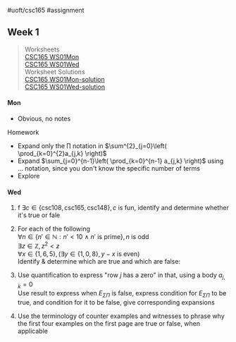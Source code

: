 #uoft/csc165 #assignment 
## Week 1
> Worksheets  
> 	[CSC165 WS01Mon](attachments/CSC165%20WS01Mon.pdf)  
> 	[CSC165 WS01Wed](attachments/CSC165%20WS01Wed.pdf)  
> Worksheet Solutions  
> 	[CSC165 WS01Mon-solution](attachments/CSC165%20WS01Mon-solution.pdf)  
> 	[CSC165 WS01Wed-solution](attachments/CSC165%20WS01Wed-solution.pdf)

#### Mon
- Obvious, no notes

Homework
- Expand only the $\prod$ notation in $\sum^{2}_{j=0}\left( \prod_{k=0}^{2}a_{j,k} \right)$
- Expand $\sum_{j=0}^{n-1}\left( \prod_{k=0}^{n-1} a_{j,k} \right)$ using $\dots$ notation, since you don't know the specific number of terms
- Explore 

#### Wed
1. f $\exists c \in \{ \text{csc108}, \text{csc165}, \text{csc148} \}, c \text{ is fun}$, identify and determine whether it's true or fale

2. For each of the following  
		$\forall n\in \{ n'\in \mathbb{N}: n'<10  \ \land \ n' \text{ is prime} \}, n \text{ is odd}$  
		$\exists z \in \mathbb{Z}, z^{2}<z$  
		$\forall x\in \{ 1,6,5 \}, (\exists y\in \{ 1, 0, 8 \}, y-x \text{ is even})$  
	Identify & determine which are true and which are false:
	
3. Use quantification to express "row $j$ has a zero" in that, using a body $a_{j,k}=0$  
	Use result to express when $E_{\Sigma \Pi}$ is false, express condition for $E_{\Sigma \Pi}$ to be true, and condition for it to be false, give corresponding expansions

4. Use the terminology of counter examples and witnesses to phrase why the first four examples on the first page are true or false, when applicable